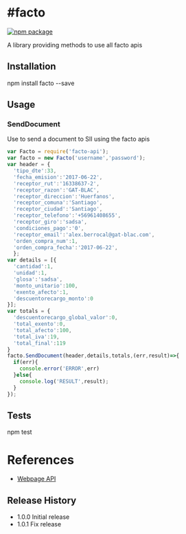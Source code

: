 #facto
=========

[![npm package](https://nodei.co/npm/facto-api.png?downloads=true&downloadRank=true&stars=true)](https://nodei.co/npm/facto-api/)

A library providing methods to use all facto apis

## Installation

  npm install facto --save

## Usage
### SendDocument
Use to send a document to SII using the facto apis
```javascript
var Facto = require('facto-api');
var facto = new Facto('username','password');
var header = {
  'tipo_dte':33,
  'fecha_emision':'2017-06-22',
  'receptor_rut':'16338637-2',
  'receptor_razon':'GAT-BLAC',
  'receptor_direccion':'Huerfanos',
  'receptor_comuna':'Santiago',
  'receptor_ciudad':'Santiago',
  'receptor_telefono':'+56961408655',
  'receptor_giro':'sadsa',
  'condiciones_pago':'0',
  'receptor_email':'alex.berrocal@gat-blac.com',
  'orden_compra_num':1,
  'orden_compra_fecha':'2017-06-22',
  };
var details = [{
  'cantidad':1,
  'unidad':1,
  'glosa':'sadsa',
  'monto_unitario':100,
  'exento_afecto':1,
  'descuentorecargo_monto':0
}];
var totals = {
  'descuentorecargo_global_valor':0,
  'total_exento':0,
  'total_afecto':100,
  'total_iva':19,
  'total_final':119
}
facto.SendDocument(header,details,totals,(err,result)=>{
  if(err){
    console.error('ERROR',err)
  }else{
    console.log('RESULT',result);
  }
});
```
## Tests

  npm test

# References

- [Webpage API](http://www.gat-blac.com)

## Release History

* 1.0.0 Initial release
* 1.0.1 Fix release
